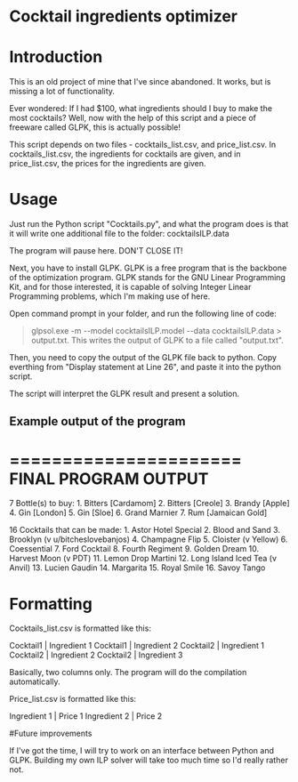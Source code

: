 # Cocktail ingredients optimizer

# Introduction
This is an old project of mine that I've since abandoned. It works, but is missing a lot of functionality.

Ever wondered: If I had $100, what ingredients should I buy to make the most cocktails?
Well, now with the help of this script and a piece of freeware called GLPK, this is actually possible!

This script depends on two files - cocktails_list.csv, and price_list.csv. In cocktails_list.csv, the ingredients for cocktails are given, and in price_list.csv, the prices for the ingredients are given.

# Usage 

Just run the Python script "Cocktails.py", and what the program does is that it will write one additional file to the folder: cocktailsILP.data

The program will pause here. DON'T CLOSE IT!

Next, you have to install GLPK. GLPK is a free program that is the backbone of the optimization program. GLPK stands for the GNU Linear Programming Kit, and for those interested, it is capable of solving Integer Linear Programming problems, which I'm making use of here.

Open command prompt in your folder, and run the following line of code:
> glpsol.exe -m --model cocktailsILP.model --data cocktailsILP.data > output.txt. This writes the output of GLPK to a file called "output.txt". 

Then, you need to copy the output of the GLPK file back to python. Copy everthing from "Display statement at Line 26", and paste it into the python script.

The script will interpret the GLPK result and present a solution.

## Example output of the program

======================
FINAL PROGRAM OUTPUT
======================

7 Bottle(s) to buy:
    1. Bitters [Cardamom]
    2. Bitters [Creole]
    3. Brandy [Apple]
    4. Gin [London]
    5. Gin [Sloe]
    6. Grand Marnier
    7. Rum [Jamaican Gold]

16 Cocktails that can be made:
    1. Astor Hotel Special
    2. Blood and Sand
    3. Brooklyn (v u/bitcheslovebanjos)
    4. Champagne Flip
    5. Cloister (v Yellow)
    6. Coessential
    7. Ford Cocktail
    8. Fourth Regiment
    9. Golden Dream
    10. Harvest Moon (v PDT)
    11. Lemon Drop Martini
    12. Long Island Iced Tea (v Anvil)
    13. Lucien Gaudin
    14. Margarita
    15. Royal Smile
    16. Savoy Tango

# Formatting

Cocktails_list.csv is formatted like this:

Cocktail1 | Ingredient 1
Cocktail1 | Ingredient 2
Cocktail2 | Ingredient 1
Cocktail2 | Ingredient 2
Cocktail2 | Ingredient 3

Basically, two columns only. The program will do the compilation automatically.

Price_list.csv is formatted like this:

Ingredient 1 | Price 1
Ingredient 2 | Price 2

#Future improvements

If I've got the time, I will try to work on an interface between Python and GLPK. Building my own ILP solver will take too much time so I'd really rather not.